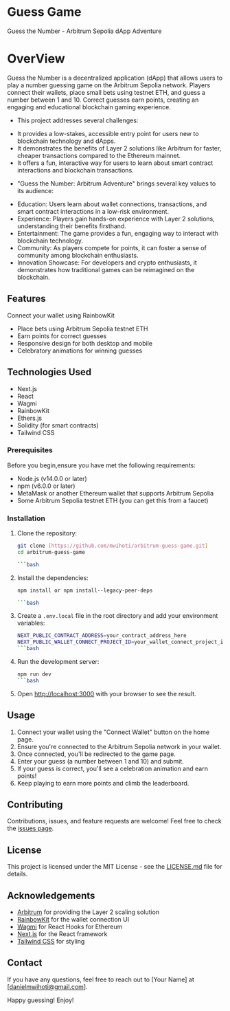 # Guess Game
Guess the Number - Arbitrum Sepolia dApp Adventure

# OverView

Guess the Number is a decentralized application (dApp) that allows users to play a number guessing game on the Arbitrum Sepolia network. Players connect their wallets, place small bets using testnet ETH, and guess a number between 1 and 10. Correct guesses earn points, creating an engaging and educational blockchain gaming experience.

* This project addresses several challenges:

- It provides a low-stakes, accessible entry point for users new to blockchain technology and dApps.
- It demonstrates the benefits of Layer 2 solutions like Arbitrum for faster, cheaper transactions compared to the         Ethereum mainnet.
- It offers a fun, interactive way for users to learn about smart contract interactions and blockchain transactions.

* "Guess the Number: Arbitrum Adventure" brings several key values to its audience:

- Education: Users learn about wallet connections, transactions, and smart contract interactions in a low-risk environment.
- Experience: Players gain hands-on experience with Layer 2 solutions, understanding their benefits firsthand.
- Entertainment: The game provides a fun, engaging way to interact with blockchain technology.
- Community: As players compete for points, it can foster a sense of community among blockchain enthusiasts.
- Innovation Showcase: For developers and crypto enthusiasts, it demonstrates how traditional games can be reimagined on the blockchain.

## Features

Connect your wallet using RainbowKit
- Place bets using Arbitrum Sepolia testnet ETH
- Earn points for correct guesses
- Responsive design for both desktop and mobile
- Celebratory animations for winning guesses

## Technologies Used

- Next.js
- React
- Wagmi
- RainbowKit
- Ethers.js
- Solidity (for smart contracts)
- Tailwind CSS

### Prerequisites
Before you begin,ensure you have met the following requirements:
- Node.js (v14.0.0 or later)
- npm (v6.0.0 or later)
- MetaMask or another Ethereum wallet that supports Arbitrum Sepolia
- Some Arbitrum Sepolia testnet ETH (you can get this from a faucet)

### Installation

1. Clone the repository:
   ```bash
   git clone [https://github.com/mwihoti/arbitrum-guess-game.git]
   cd arbitrum-guess-game

   ```bash
2. Install the dependencies:

   ```bash
   npm install or npm install--legacy-peer-deps

   ```bash

3. Create a `.env.local` file in the root directory and add your environment variables:
   ```bash
   NEXT_PUBLIC_CONTRACT_ADDRESS=your_contract_address_here
   NEXT_PUBLIC_WALLET_CONNECT_PROJECT_ID=your_wallet_connect_project_id_here
   ```bash

4. Run the development server:
   ```bash
   npm run dev
   ```bash

5. Open [http://localhost:3000](http://localhost:3000) with your browser to see the result.

## Usage

1. Connect your wallet using the "Connect Wallet" button on the home page.
2. Ensure you're connected to the Arbitrum Sepolia network in your wallet.
3. Once connected, you'll be redirected to the game page.
4. Enter your guess (a number between 1 and 10) and submit.
5. If your guess is correct, you'll see a celebration animation and earn points!
6. Keep playing to earn more points and climb the leaderboard.

## Contributing

Contributions, issues, and feature requests are welcome! Feel free to check the [issues page](https://github.com/mwihoti/arbitrum-guess-game.git).

## License

This project is licensed under the MIT License - see the [LICENSE.md](LICENSE.md) file for details.

## Acknowledgements

- [Arbitrum](https://arbitrum.io/) for providing the Layer 2 scaling solution
- [RainbowKit](https://www.rainbowkit.com/) for the wallet connection UI
- [Wagmi](https://wagmi.sh/) for React Hooks for Ethereum
- [Next.js](https://nextjs.org/) for the React framework
- [Tailwind CSS](https://tailwindcss.com/) for styling

## Contact

If you have any questions, feel free to reach out to [Your Name] at [danielmwihoti@gmail.com].

Happy guessing! Enjoy!
